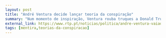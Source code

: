 ```yaml
---
layout: post
title: "André Ventura decide lançar teoria da conspiração"
summary: "Num momento de inspiração, Ventura rouba truques a Donald Trump e culpa outros partidos pelo insucesso da sua campanha"
external_link: https://www.rtp.pt/noticias/politica/andre-ventura-vaiado-por-manifestantes-em-coimbra_v1290821
tags: [mentira,teorias-da-conspiracao]
---
```

